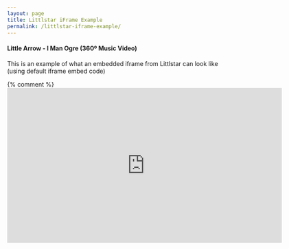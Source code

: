 ```yaml
---
layout: page
title: Littlstar iFrame Example
permalink: /littlstar-iframe-example/
---
```


#### Little Arrow - I Man Ogre (360º Music Video)

This is an example of what an embedded iframe from Littlstar can look like (using default iframe embed code)

{% comment %}<iframe src='http://localhost:5000/api/v1/videos/5d83627d/iframe' width='640px' height='360px' frameborder='0' allowfullscreen><iframe>{% endcomment %}
<iframe src='https://beta.littlstar.com/api/v1/videos/a75dae70/iframe' width='640px' height='360px' frameborder='0' allowfullscreen><iframe>
